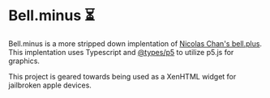 # Bell.minus ⏳

Bell.minus is a more stripped down implentation of [Nicolas Chan's bell.plus](https://github.com/nicolaschan/bell). This implentation uses Typescript and [@types/p5](https://www.npmjs.com/package/@types/p5) to utilize p5.js for graphics.

This project is geared towards being used as a XenHTML widget for jailbroken apple devices.